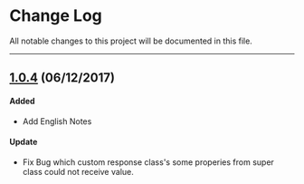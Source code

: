 # Change Log
All notable changes to this project will be documented in this file.

---

## [1.0.4](https://github.com/Arc-lin/ALNetworking/releases/tag/1.0.4) (06/12/2017)

#### Added
* Add English Notes

#### Update
* Fix Bug which custom response class's some properies from super class could not receive value.
